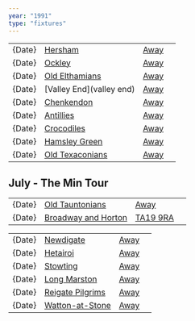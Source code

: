 ```yaml
---
year: "1991"
type: "fixtures"
---
```


|  |  |  |  |
|:---|:---|:---|:---|
| {Date} | [Hersham](/1991/hersham) | [Away]() |
| {Date} | [Ockley](/1991/ockley) | [Away](https://goo.gl/maps/vmhvFhbrVZGrsXAAA) |
| {Date} | [Old Elthamians](/1991/old-elthamians) | [Away](https://goo.gl/maps/FQbBNZQTFggEmhfv9) |
| {Date} | [Valley End](valley end) | [Away]() |
| {Date} | [Chenkendon](/1991/chenkendon) | [Away]() |
| {Date} | [Antillies](/1991/antillies) | [Away]() |
| {Date} | [Crocodiles](/1991/crocodiles) | [Away]() |
| {Date} | [Hamsley Green](/1991/hamsley-green) | [Away]() |
| {Date} | [Old Texaconians](/1991/old-texaconians) | [Away]() |

## July - The Min Tour

|  |  |  |  |
|:---|:---|:---|:---|
| {Date} | [Old Tauntonians](/1991/old-tauntonians) | [Away](https://goo.gl/maps/viL3E8ucMGGG7G9i8) |
| {Date} | [Broadway and Horton](/1991/broadway-and-horton) | [TA19 9RA](https//goo.gl/maps/hVamJL8if6v) |


|  |  |  |  |
|:---|:---|:---|:---|
| {Date} | [Newdigate](/1991/newdigate) | [Away](https://goo.gl/maps/kQnkUfc3MdtqLyvd8) |
| {Date} | [Hetairoi](/1991/hetairoi) | [Away]() |
| {Date} | [Stowting](/1991/stowting) | [Away](https://goo.gl/maps/A5HTfBKbD44fwSDq7) |
| {Date} | [Long Marston](/1991/long-marston) | [Away]() |
| {Date} | [Reigate Pilgrims](/1991/reigate-pilgrims) | [Away](https://goo.gl/maps/z54KDhWLtQreY6xy9) |
| {Date} | [Watton-at-Stone](/1991/watton-at-stone) | [Away](https://goo.gl/maps/JPBQawMsjLgYtVHk9) |